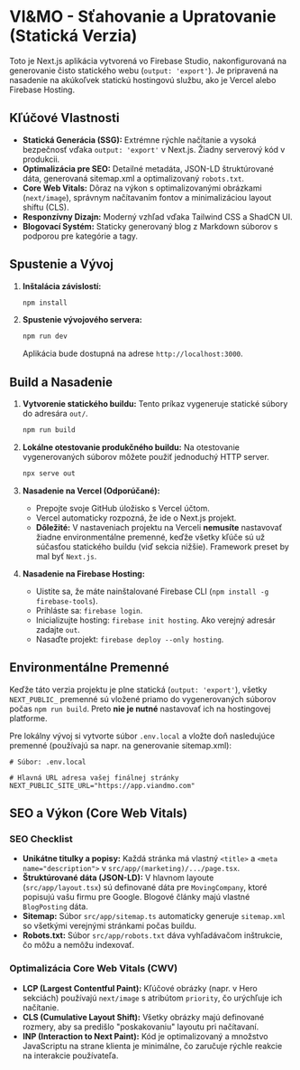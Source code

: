 
# VI&MO - Sťahovanie a Upratovanie (Statická Verzia)

Toto je Next.js aplikácia vytvorená vo Firebase Studio, nakonfigurovaná na generovanie čisto statického webu (`output: 'export'`). Je pripravená na nasadenie na akúkoľvek statickú hostingovú službu, ako je Vercel alebo Firebase Hosting.

## Kľúčové Vlastnosti

- **Statická Generácia (SSG):** Extrémne rýchle načítanie a vysoká bezpečnosť vďaka `output: 'export'` v Next.js. Žiadny serverový kód v produkcii.
- **Optimalizácia pre SEO:** Detailné metadáta, JSON-LD štruktúrované dáta, generovaná sitemap.xml a optimalizovaný `robots.txt`.
- **Core Web Vitals:** Dôraz na výkon s optimalizovanými obrázkami (`next/image`), správnym načítavaním fontov a minimalizáciou layout shiftu (CLS).
- **Responzívny Dizajn:** Moderný vzhľad vďaka Tailwind CSS a ShadCN UI.
- **Blogovací Systém:** Staticky generovaný blog z Markdown súborov s podporou pre kategórie a tagy.

## Spustenie a Vývoj

1.  **Inštalácia závislostí:**
    ```bash
    npm install
    ```

2.  **Spustenie vývojového servera:**
    ```bash
    npm run dev
    ```
    Aplikácia bude dostupná na adrese `http://localhost:3000`.

## Build a Nasadenie

1.  **Vytvorenie statického buildu:**
    Tento príkaz vygeneruje statické súbory do adresára `out/`.
    ```bash
    npm run build
    ```

2.  **Lokálne otestovanie produkčného buildu:**
    Na otestovanie vygenerovaných súborov môžete použiť jednoduchý HTTP server.
    ```bash
    npx serve out
    ```

3.  **Nasadenie na Vercel (Odporúčané):**
    - Prepojte svoje GitHub úložisko s Vercel účtom.
    - Vercel automaticky rozpozná, že ide o Next.js projekt.
    - **Dôležité:** V nastaveniach projektu na Verceli **nemusíte** nastavovať žiadne environmentálne premenné, keďže všetky kľúče sú už súčasťou statického buildu (viď sekcia nižšie). Framework preset by mal byť `Next.js`.

4.  **Nasadenie na Firebase Hosting:**
    - Uistite sa, že máte nainštalované Firebase CLI (`npm install -g firebase-tools`).
    - Prihláste sa: `firebase login`.
    - Inicializujte hosting: `firebase init hosting`. Ako verejný adresár zadajte `out`.
    - Nasaďte projekt: `firebase deploy --only hosting`.

## Environmentálne Premenné

Keďže táto verzia projektu je plne statická (`output: 'export'`), všetky `NEXT_PUBLIC_` premenné sú vložené priamo do vygenerovaných súborov počas `npm run build`. Preto **nie je nutné** nastavovať ich na hostingovej platforme.

Pre lokálny vývoj si vytvorte súbor `.env.local` a vložte doň nasledujúce premenné (používajú sa napr. na generovanie sitemap.xml):

```env
# Súbor: .env.local

# Hlavná URL adresa vašej finálnej stránky
NEXT_PUBLIC_SITE_URL="https://app.viandmo.com"
```

## SEO a Výkon (Core Web Vitals)

### SEO Checklist

-   **Unikátne titulky a popisy:** Každá stránka má vlastný `<title>` a `<meta name="description">` v `src/app/(marketing)/.../page.tsx`.
-   **Štruktúrované dáta (JSON-LD):** V hlavnom layoute (`src/app/layout.tsx`) sú definované dáta pre `MovingCompany`, ktoré popisujú vašu firmu pre Google. Blogové články majú vlastné `BlogPosting` dáta.
-   **Sitemap:** Súbor `src/app/sitemap.ts` automaticky generuje `sitemap.xml` so všetkými verejnými stránkami počas buildu.
-   **Robots.txt:** Súbor `src/app/robots.txt` dáva vyhľadávačom inštrukcie, čo môžu a nemôžu indexovať.

### Optimalizácia Core Web Vitals (CWV)

-   **LCP (Largest Contentful Paint):** Kľúčové obrázky (napr. v Hero sekciách) používajú `next/image` s atribútom `priority`, čo urýchľuje ich načítanie.
-   **CLS (Cumulative Layout Shift):** Všetky obrázky majú definované rozmery, aby sa predišlo "poskakovaniu" layoutu pri načítavaní.
-   **INP (Interaction to Next Paint):** Kód je optimalizovaný a množstvo JavaScriptu na strane klienta je minimálne, čo zaručuje rýchle reakcie na interakcie používateľa.
